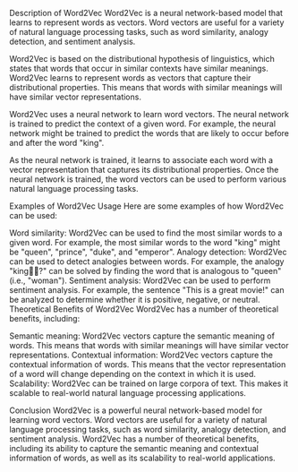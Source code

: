 Description of Word2Vec
Word2Vec is a neural network-based model that learns to represent words as vectors. Word vectors are useful for a variety of natural language processing tasks, such as word similarity, analogy detection, and sentiment analysis.

Word2Vec is based on the distributional hypothesis of linguistics, which states that words that occur in similar contexts have similar meanings. Word2Vec learns to represent words as vectors that capture their distributional properties. This means that words with similar meanings will have similar vector representations.

Word2Vec uses a neural network to learn word vectors. The neural network is trained to predict the context of a given word. For example, the neural network might be trained to predict the words that are likely to occur before and after the word "king".

As the neural network is trained, it learns to associate each word with a vector representation that captures its distributional properties. Once the neural network is trained, the word vectors can be used to perform various natural language processing tasks.

Examples of Word2Vec Usage
Here are some examples of how Word2Vec can be used:

Word similarity: Word2Vec can be used to find the most similar words to a given word. For example, the most similar words to the word "king" might be "queen", "prince", "duke", and "emperor".
Analogy detection: Word2Vec can be used to detect analogies between words. For example, the analogy "king:man::woman:?" can be solved by finding the word that is analogous to "queen" (i.e., "woman").
Sentiment analysis: Word2Vec can be used to perform sentiment analysis. For example, the sentence "This is a great movie!" can be analyzed to determine whether it is positive, negative, or neutral.
Theoretical Benefits of Word2Vec
Word2Vec has a number of theoretical benefits, including:

Semantic meaning: Word2Vec vectors capture the semantic meaning of words. This means that words with similar meanings will have similar vector representations.
Contextual information: Word2Vec vectors capture the contextual information of words. This means that the vector representation of a word will change depending on the context in which it is used.
Scalability: Word2Vec can be trained on large corpora of text. This makes it scalable to real-world natural language processing applications.

Conclusion
Word2Vec is a powerful neural network-based model for learning word vectors. Word vectors are useful for a variety of natural language processing tasks, such as word similarity, analogy detection, and sentiment analysis. Word2Vec has a number of theoretical benefits, including its ability to capture the semantic meaning and contextual information of words, as well as its scalability to real-world applications.
